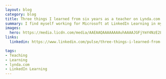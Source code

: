 ```yaml
---
layout: blog
category: blog
title: Three things I learned from six years as a teacher on Lynda.com
summary: I find myself working for Microsoft at LinkedIn Learning in my very first Microsoft conference...Ignite. Needless to say, I feel a bit like a fish out of water, really more like a cat that's been adopted by a giraffe family. Here's what I'll be looking for during the week.
images:
  hero: https://media.licdn.com/media/AAEAAQAAAAAAAAuhAAAAJGFjYmY4NzE2LWFjZDctNGNjYS05YmFkLTEzZTVmMGVmYzY3Zg.jpg
links:
  linkedin: https://www.linkedin.com/pulse/three-things-i-learned-from-six-years-teacher-ray-villalobos

tags:
- Teaching
- Learning
- lynda.com
- LinkedIn Learning
---
```

